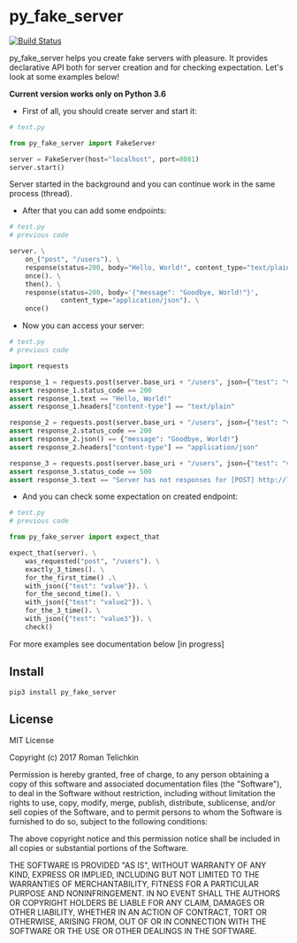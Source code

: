 # py_fake_server
[![Build Status](https://travis-ci.org/Telichkin/py_fake_server.svg?branch=master)](https://travis-ci.org/Telichkin/py_fake_server)

py_fake_server helps you create fake servers with pleasure. It provides
declarative API both for server creation and for checking expectation.
Let's look at some examples below!

**Current version works only on Python 3.6**

- First of all, you should create server and start it:
```python
# test.py

from py_fake_server import FakeServer

server = FakeServer(host="localhost", port=8081)
server.start()
```
Server started in the background and you can continue work in the
same process (thread).

- After that you can add some endpoints:
```python
# test.py
# previous code

server. \
    on_("post", "/users"). \
    response(status=200, body="Hello, World!", content_type="text/plain"). \
    once(). \
    then(). \
    response(status=200, body='{"message": "Goodbye, World!"}',
             content_type="application/json"). \
    once()
```

- Now you can access your server:
```python
# test.py
# previous code

import requests

response_1 = requests.post(server.base_uri + "/users", json={"test": "value"})
assert response_1.status_code == 200
assert response_1.text == "Hello, World!"
assert response_1.headers["content-type"] == "text/plain"

response_2 = requests.post(server.base_uri + "/users", json={"test": "value2"})
assert response_2.status_code == 200
assert response_2.json() == {"message": "Goodbye, World!"}
assert response_2.headers["content-type"] == "application/json"

response_3 = requests.post(server.base_uri + "/users", json={"test": "value3"})
assert response_3.status_code == 500
assert response_3.text == "Server has not responses for [POST] http://localhost:8081/users"

```

- And you can check some expectation on created endpoint:
```python
# test.py
# previous code

from py_fake_server import expect_that

expect_that(server). \
    was_requested("post", "/users"). \
    exactly_3_times(). \
    for_the_first_time() .\
    with_json({"test": "value"}). \
    for_the_second_time(). \
    with_json({"test": "value2"}). \
    for_the_3_time(). \
    with_json({"test": "value3"}). \
    check()
```

For more examples see documentation below [in progress]

## Install
```pip3 install py_fake_server```

## License
MIT License

Copyright (c) 2017 Roman Telichkin

Permission is hereby granted, free of charge, to any person obtaining a copy
of this software and associated documentation files (the "Software"), to deal
in the Software without restriction, including without limitation the rights
to use, copy, modify, merge, publish, distribute, sublicense, and/or sell
copies of the Software, and to permit persons to whom the Software is
furnished to do so, subject to the following conditions:

The above copyright notice and this permission notice shall be included in all
copies or substantial portions of the Software.

THE SOFTWARE IS PROVIDED "AS IS", WITHOUT WARRANTY OF ANY KIND, EXPRESS OR
IMPLIED, INCLUDING BUT NOT LIMITED TO THE WARRANTIES OF MERCHANTABILITY,
FITNESS FOR A PARTICULAR PURPOSE AND NONINFRINGEMENT. IN NO EVENT SHALL THE
AUTHORS OR COPYRIGHT HOLDERS BE LIABLE FOR ANY CLAIM, DAMAGES OR OTHER
LIABILITY, WHETHER IN AN ACTION OF CONTRACT, TORT OR OTHERWISE, ARISING FROM,
OUT OF OR IN CONNECTION WITH THE SOFTWARE OR THE USE OR OTHER DEALINGS IN THE
SOFTWARE.
